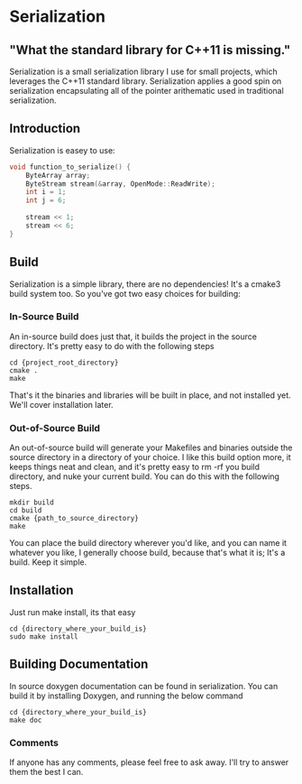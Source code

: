 # Serialization
## "What the standard library for C++11 is missing."
Serialization is a small serialization library I use for small projects, which leverages the C++11 standard library. Serialization applies a good spin on serialization encapsulating all of the pointer arithematic used in traditional serialization.

## Introduction
Serialization is easey to use:
```C++
void function_to_serialize() {
    ByteArray array;
    ByteStream stream(&array, OpenMode::ReadWrite);
    int i = 1;
    int j = 6;
    
    stream << 1;
    stream << 6;
}
```

## Build
Serialization is a simple library, there are no dependencies! It's a cmake3 build system too. So you've got two easy choices for building:

### In-Source Build

An in-source build does just that, it builds the project in the source directory. It's pretty easy to do with the following steps

```
cd {project_root_directory}
cmake .
make
```

That's it the binaries and libraries will be built in place, and not installed yet. We'll cover installation later.

### Out-of-Source Build

An out-of-source build will generate your Makefiles and binaries outside the source directory in a directory of your choice.
I like this build option more, it keeps things neat and clean, and it's pretty easy to rm -rf you build directory, and nuke your current build. You can do this with the following steps.

```
mkdir build
cd build
cmake {path_to_source_directory}
make
```

You can place the build directory wherever you'd like, and you can name it whatever you like, I generally choose build, because that's what it is; It's a build. Keep it simple.

## Installation

Just run make install, its that easy

```
cd {directory_where_your_build_is}
sudo make install
```

## Building Documentation

In source doxygen documentation can be found in serialization. You can build it by installing Doxygen, and running the below command

```
cd {directory_where_your_build_is}
make doc
```

### Comments

If anyone has any comments, please feel free to ask away. I'll try to answer them the best I can.
